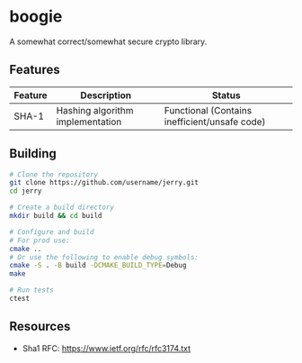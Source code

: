 # boogie
A somewhat correct/somewhat secure crypto library.

## Features
| Feature         | Description                        | Status     |
|-----------------|------------------------------------|------------|
| SHA-1           | Hashing algorithm implementation   | Functional (Contains inefficient/unsafe code)

## Building

```bash
# Clone the repository
git clone https://github.com/username/jerry.git
cd jerry

# Create a build directory
mkdir build && cd build

# Configure and build
# For prod use:
cmake .. 
# Or use the following to enable debug symbols:
cmake -S . -B build -DCMAKE_BUILD_TYPE=Debug
make

# Run tests
ctest
```

## Resources
* Sha1 RFC: https://www.ietf.org/rfc/rfc3174.txt